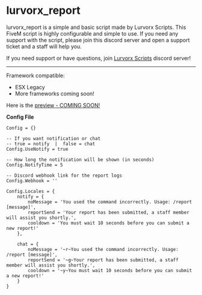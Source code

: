 # lurvorx_report
lurvorx_report is a simple and basic script made by Lurvorx Scripts. This FiveM script is highly configurable and simple to use.
If you need any support with the script, please join this discord server and open a support ticket and a staff will help you.

If you need support or have questions, join [Lurvorx Scripts](https://discord.gg/jJnE7yTYZW) discord server!

---------------------------------------------------------------------------------------------------------------------------
Framework compatible:
- ESX Legacy
- More frameworks coming soon!

Here is the [preview - COMING SOON!]()

**Config File**
```
Config = {}

-- If you want notification or chat
-- true = notify  |  false = chat
Config.UseNotify = true

-- How long the notification will be shown (in seconds)
Config.NotifyTime = 5

-- Discord webhook link for the report logs
Config.Webhook = ''

Config.Locales = {
    notify = {
        noMessage = 'You used the command incorrectly. Usage: /report [message]',
        reportSend = 'Your report has been submitted, a staff member will assist you shortly.',
        cooldown = 'You must wait 10 seconds before you can submit a new report!'
    },

    chat = {
        noMessage = '~r~You used the command incorrectly. Usage: /report [message]',
        reportSend = '~g~Your report has been submitted, a staff member will assist you shortly.',
        cooldown = '~y~You must wait 10 seconds before you can submit a new report!'
    }
}
```
